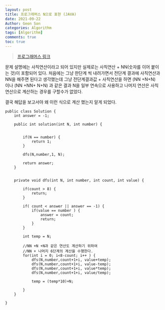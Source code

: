 ```yaml
---
layout: post
title: 프로그래머스 N으로 표현 (JAVA)
date: 2021-09-22
Author: Geon Son
categories: Algorithm
tags: [Algorithm]
comments: true
toc: true
---
```


> [프로그래머스 링크](https://programmers.co.kr/learn/courses/30/lessons/42895)

문제 설명에는 사칙연산이라고 되어 있지만 실제로는 사칙연산 + NN(숫자를 이어 붙이는 것)이 포함되어 있다.
처음에는 그냥 한단계 씩 내려가면서 전단계 결과에 사칙연산과 NN을 해주면 된다고 생각했는데
그냥 전단계결과값 + 사칙연산을 하면 (NN +N+N) 이나 (NN +NN+ N+N) 과 같은 결과 N을 일부 연속으로 사용하고 나머지 연산은 사칙연산으로 계산하는 경우를 구할수가 없었다.

결국 해답을 보고서야 왜 이런 식으로 계산 했는지 알게 되었다.

```
public class Solution {
	int answer = -1;

    public int solution(int N, int number) {


    	if(N == number) {
    		return 1;
    	}

    	dfs(N,number,1, N);

        return answer;
    }


    private void dfs(int N, int number, int count, int value) {

    	if(count > 8) {
    		return;    		
    	}

    	if( count < answer || answer == -1) {
    		if(value == number ) {
    			answer = count;
    			return;
    		}
    	}

    	int temp = N;

        //NN +N +N과 같은 연산도 계산하기 위하여
        //NN + 나머지 6단계의 계산을 수행한다.
    	for(int i = 0; i<8-count; i++ ) {
    		dfs(N,number,count+1+i, value+temp);
        	dfs(N,number,count+1+i, value-temp);
        	dfs(N,number,count+1+i, value*temp);
        	dfs(N,number,count+1+i, value/temp);

        	temp = (temp*10)+N;

    	}
    }

}
```
